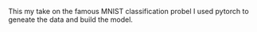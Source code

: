 This my take on the famous MNIST classification probel
 I used pytorch to geneate the data and build the model.
